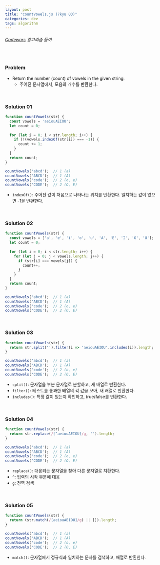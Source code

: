```yaml
---
layout: post
title: "countVowels.js (7kyu 03)"
categories: dev
tags: algorithm
---
```


###### [Codewars](https://www.codewars.com) 알고리즘 풀이

<br>

### Problem

- Return the number (count) of vowels in the given string.
  - 주어진 문자열에서, 모음의 개수를 반환한다.

<br>

### Solution 01

```js
function countVowels(str) {
  const vowels = 'aeiouAEIOU';
  let count = 0;
  
  for (let i = 0; i < str.length; i++) {
    if (!(vowels.indexOf(str[i]) === -1)) {
      count += 1;
    }
  }
  return count;
}

countVowels('abcd');  // 1 (a)
countVowels('ABCD');  // 1 (A)
countVowels('code');  // 2 (o, e)
countVowels('CODE');  // 2 (O, E)
```

- `indexOf()`: 주어진 값이 처음으로 나타나는 위치를 반환한다. 일치하는 값이 없으면 -1을 반환한다.

<br>

### Solution 02

```js
function countVowels(str) {
  const vowels = ['a', 'e', 'i', 'o', 'u', 'A', 'E', 'I', 'O', 'U'];
  let count = 0;
  
  for (let i = 0; i < str.length; i++) {
    for (let j = 0; j < vowels.length; j++) {
      if (str[i] === vowels[j]) {
        count++;
      }
    }
  }
  return count;
}

countVowels('abcd');  // 1 (a)
countVowels('ABCD');  // 1 (A)
countVowels('code');  // 2 (o, e)
countVowels('CODE');  // 2 (O, E)
```

<br>

### Solution 03

```js
function countVowels(str) {
  return str.split('').filter(i => 'aeiouAEIOU'.includes(i)).length;
}

countVowels('abcd');  // 1 (a)
countVowels('ABCD');  // 1 (A)
countVowels('code');  // 2 (o, e)
countVowels('CODE');  // 2 (O, E)
```

- `split()`: 문자열을 부분 문자열로 분할하고, 새 배열로 반환한다.
- `filter()`: 테스트를 통과한 배열의 각 값을 모아, 새 배열로 반환한다.
- `includes()`: 특정 값이 있는지 확인하고, true/false를 반환한다.

<br>

### Solution 04

```js
function countVowels(str) {
  return str.replace(/[^aeiouAEIOU]/g, '').length;
}

countVowels('abcd');  // 1 (a)
countVowels('ABCD');  // 1 (A)
countVowels('code');  // 2 (o, e)
countVowels('CODE');  // 2 (O, E)
```

- `replace()`: 대응되는 문자열을 찾아 다른 문자열로 치환한다.
- `^`: 입력의 시작 부분에 대응
- `g`: 전역 검색

<br>

### Solution 05

```js
function countVowels(str) {
  return (str.match(/[aeiouAEIOU]/g) || []).length;
}

countVowels('abcd');  // 1 (a)
countVowels('ABCD');  // 1 (A)
countVowels('code');  // 2 (o, e)
countVowels('CODE');  // 2 (O, E)
```

- `match()`: 문자열에서 정규식과 일치하는 문자를 검색하고, 배열로 반환한다.

<br>

<br>